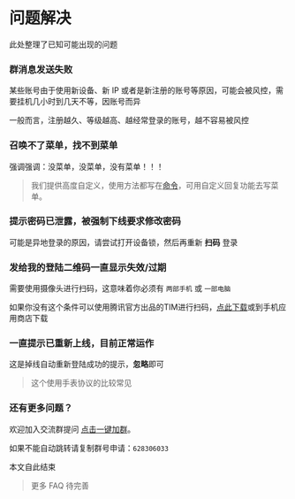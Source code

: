 # 问题解决

此处整理了已知可能出现的问题

### 群消息发送失败
某些账号由于使用新设备、新 IP 或者是新注册的账号等原因，可能会被风控，需要挂机几小时到几天不等，因账号而异

一般而言，注册越久、等级越高、越经常登录的账号，越不容易被风控

### 召唤不了菜单，找不到菜单
强调强调：没菜单，没菜单，没有菜单！！！
> 我们提供高度自定义，使用方法都写在[命令](/cmd.md)，可用自定义回复功能去写菜单。

### 提示密码已泄露，被强制下线要求修改密码
可能是异地登录的原因，请尝试打开设备锁，然后再重新 **扫码** 登录

### 发给我的登陆二维码一直显示失效/过期
需要使用摄像头进行扫码，这意味着你必须有 ` 两部手机 ` 或 `一部电脑  `

如果你没有这个条件可以使用腾讯官方出品的TIM进行扫码，[点此下载](https://tim.qq.com/download.html)或到手机应用商店下载

### 一直提示已重新上线，目前正常运作
这是掉线自动重新登陆成功的提示，**忽略**即可
> 这个使用手表协议的比较常见

### 还有更多问题？
欢迎加入交流群提问 [点击一键加群](https://jq.qq.com/?k=fjSGhscz "自动跳转到QQ")。

如果不能自动跳转请复制群号申请：` 628306033 `

本文自此结束
> 更多 FAQ 待完善